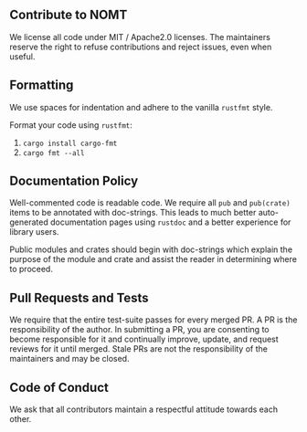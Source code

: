 ## Contribute to NOMT

We license all code under MIT / Apache2.0 licenses. The maintainers reserve the right to refuse contributions and reject issues, even when useful.

## Formatting

We use spaces for indentation and adhere to the vanilla `rustfmt` style.

Format your code using `rustfmt`: 
  1. `cargo install cargo-fmt`
  2. `cargo fmt --all`

## Documentation Policy

Well-commented code is readable code. We require all `pub` and `pub(crate)` items to be annotated with doc-strings. This leads to much better auto-generated documentation pages using `rustdoc` and a better experience for library users.

Public modules and crates should begin with doc-strings which explain the purpose of the module and crate and assist the reader in determining where to proceed.

## Pull Requests and Tests

We require that the entire test-suite passes for every merged PR. A PR is the responsibility of the author. In submitting a PR, you are consenting to become responsible for it and continually improve, update, and request reviews for it until merged. Stale PRs are not the responsibility of the maintainers and may be closed.

## Code of Conduct

We ask that all contributors maintain a respectful attitude towards each other.